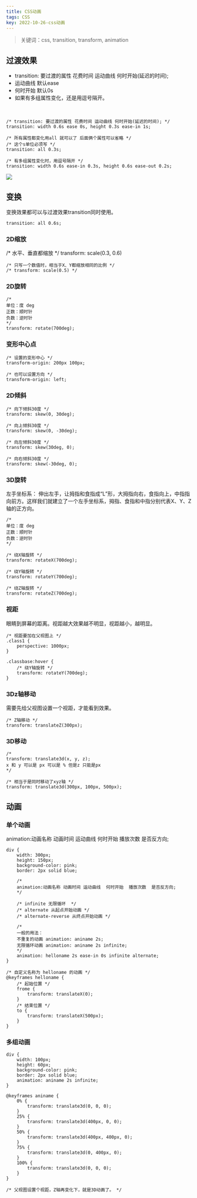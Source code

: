 ```yaml
---
title: CSS动画
tags: CSS
key: 2022-10-26-css动画
---
```

> 关键词：css, transition, transform, animation

## 过渡效果

* transition: 要过渡的属性 花费时间 运动曲线 何时开始(延迟的时间);
* 运动曲线 默认ease
* 何时开始 默认0s
* 如果有多组属性变化，还是用逗号隔开。

<br>

	/* transition: 要过渡的属性 花费时间 运动曲线 何时开始(延迟的时间); */
	transition: width 0.6s ease 0s, height 0.3s ease-in 1s;
	
	/* 所有属性都变化用all 就可以了 后面俩个属性可以省略 */
	/* 这个s单位必须写 */
	transition: all 0.3s;
	
	/* 有多组属性变化时，用逗号隔开 */
	transition: width 0.6s ease-in 0.3s, height 0.6s ease-out 0.2s;
	
<img src="https://image.oldboard.tech/blog/55A85EF2-0BFC-4CB1-9DA9-A96C87C49F66.png">

## 变换

变换效果都可以与过渡效果transition同时使用。

	transition: all 0.6s;

### 2D缩放

/* 水平、垂直都缩放 */
transform: scale(0.3, 0.6)

	/* 只写一个数值时，相当于X、Y都缩放相同的比例 */
	/* transform: scale(0.5) */

### 2D旋转

	/*
	单位：度 deg
	正数：顺时针
	负数：逆时针
	*/
	transform: rotate(700deg);

### 变形中心点

	/* 设置的变形中心 */
	transform-origin: 200px 100px;
	
	/* 也可以设置方向 */
	transform-origin: left;

### 2D倾斜

	/* 向下倾斜30度 */
	transform: skew(0, 30deg);
	
	/* 向上倾斜30度 */
	transform: skew(0, -30deg);
	
	/* 向左倾斜30度 */
	transform: skew(30deg, 0);
	
	/* 向右倾斜30度 */
	transform: skew(-30deg, 0);

### 3D旋转

左手坐标系：
伸出左手，让拇指和食指成“L”形，大拇指向右，食指向上，中指指向前方。这样我们就建立了一个左手坐标系，拇指、食指和中指分别代表X、Y、Z轴的正方向。

	/*
	单位：度 deg
	正数：顺时针
	负数：逆时针
	*/
	
	/* 绕X轴旋转 */
	transform: rotateX(700deg);
	
	/* 绕Y轴旋转 */
	transform: rotateY(700deg);
	
	/* 绕Z轴旋转 */
	transform: rotateZ(700deg);

### 视距

眼睛到屏幕的距离。视距越大效果越不明显，视距越小，越明显。

	/* 视距要加在父视图上 */
	.class1 {
	    perspective: 1000px;
	}
	
	.classbase:hover {
	    /* 绕Y轴旋转 */
	    transform: rotateY(700deg);
	}

### 3Dz轴移动

需要先给父视图设置一个视距，才能看到效果。

	/* Z轴移动 */
	transform: translateZ(300px);

### 3D移动

	/*
	transform: translate3d(x, y, z);
	x 和 y 可以是 px 可以是 % 但是z 只能是px
	*/
	
	/* 相当于是同时移动了xyz轴 */
	transform: translate3d(300px, 100px, 500px);

## 动画

### 单个动画

animation:动画名称 动画时间 运动曲线  何时开始  播放次数  是否反方向; 

	div {
	    width: 300px;
	    height: 150px;
	    background-color: pink;
	    border: 2px solid blue;
	
	    /* 
	    animation:动画名称 动画时间 运动曲线  何时开始  播放次数  是否反方向; 
	    */
	
	    /* infinite 无限循环  */
	    /* alternate 从起点开始动画 */
	    /* alternate-reverse 从终点开始动画 */
	
	    /*
	    一般的用法：
	    不重复的动画 animation: aniname 2s;
	    无限循环动画 animation: aniname 2s infinite;
	    */
	    animation: helloname 2s ease-in 0s infinite alternate;
	}

	/* 自定义名称为 helloname 的动画 */
	@keyframes helloname {
	    /* 起始位置 */
	    frome {
	        transform: translateX(0);
	    }
	    /* 结束位置 */
	    to {
	        transform: translateX(500px);
	    }
	}

### 多组动画

	div {
	    width: 100px;
	    height: 60px;
	    background-color: pink;
	    border: 2px solid blue;
	    animation: aniname 2s infinite;
	}
	
	@keyframes aniname {
	    0% {
	        transform: translate3d(0, 0, 0);
	    }
	    25% {
	        transform: translate3d(400px, 0, 0);
	    }
	    50% {
	        transform: translate3d(400px, 400px, 0);
	    }
	    75% {
	        transform: translate3d(0, 400px, 0);
	    }
	    100% {
	        transform: translate3d(0, 0, 0);
	    }
	}
	
	/* 父视图设置个视距，Z轴再变化下，就是3D动画了。 */

